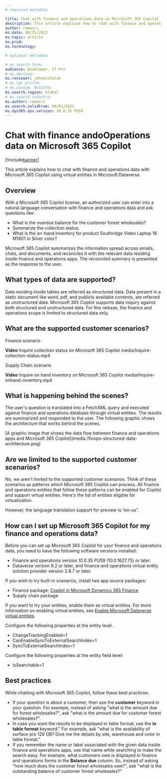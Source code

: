 ```yaml
---
# required metadata

title: Chat with finance and operations data on Microsoft 365 Copilot
description: This article explains how to chat with finance and operations data with Microsoft 365 Copilot using virtual entities in Microsoft Dataverse.
author: ramasri
ms.date: 08/15/2023
ms.topic: article
ms.prod:
ms.technology: 

# optional metadata

# ms.search.form:
audience: Developer, IT Pro
# ms.devlang: 
ms.reviewer: johnmichalak
# ms.tgt_pltfrm: 
# ms.custom: NotInToc
ms.search.region: Global
# ms.search.industry:
ms.author: ramasri
ms.search.validFrom: 09/01/2023
ms.dyn365.ops.version: 10.0.35 PU59
---
```


# Chat with finance andoOperations data on Microsoft 365 Copilot 

[!include[banner](../includes/banner.md)]

This article explains how to chat with finance and operations data with Microsoft 365 Copilot using virtual entities in Microsoft Dataverse.

## Overview
With a Microsoft 365 Copilot license, an authorized user can enter into a natural language conversation with finance and operations data and ask questions like:

* What is the overdue balance for the customer forest wholesales?
* Summarize the collection status.
* What is the on-hand inventory for product Southridge Video Laptop 16 M1601 in Silver color?

Microsoft 365 Copilot summarizes the information spread across emails, chats, and documents, and reconciles it with the relevant data residing inside finance and operations apps. The reconciled summary is presented as the response to the user.  

## What types of data are supported? 
Data residing inside tables are referred as structured data. Data present in a static document like word, pdf, and publicly available contents, are referred as unstructured data. Microsoft 365 Copilot supports data inquiry against both structured and unstructured data. For this release, the finance and operations scope is limited to structured data only.

## What are the supported customer scenarios?

Finance scenario 

**Video** Inquire collection status on Microsoft 365 Copilot media/Inquire-collection-status.mp4

Supply Chain scenario

**Video** Inquire on hand inventory on Microsoft 365 Copilot media/Inquire-onhand-inventory.mp4

## What is happening behind the scenes?
The user's question is translated into a FetchXML query and executed against finance and operations database through virtual entities. The results are summarized and responded to the user. The following graphic shows the architecture that works behind the scenes.

[A graphic image that shows the data flow between finance and operations apps and Microsoft 365 Copilot](media
/finops-structured-data-architecture.png)

## Are we limited to the supported customer scenarios?
No, we aren't limited to the supported customer scenarios. Think of these scenarios as patterns which Microsoft 365 Copilot can process. All finance and operations entities that follow these patterns can be enabled for Copilot and support virtual entities.  Here's the list of entities eligible for virtualization.

However, the language translation support for preview is “en-us”. 

## How can I set up Microsoft 365 Copilot for my finance and operations data?

Before you can set up Microsoft 365 Copilot for your finance and operations data, you need to have the following software versions installed:

- Finance and operations version 10.0.35 PU59 (10.0.1627.75) or later.
- Dataverse version 9.2 or later, and finance and operations virtual entity solution provider version 2.8.7 or later. 

If you wish to try built-in scenarios, install two app source packages:
- Finance package: [Copilot in Microsoft Dynamics 365 Finance](https://appsource.microsoft.com/product/dynamics-365/mscrm.d365-financeai-preview?flightCodes=9b882e82e59c4f35a1b0a5368d42ea92&tab=DetailsAndSupport)
- Supply chain package 

If you want to try your entities, enable them as virtual entities. For more information on enabling virtual entities, see [Enable Microsoft Dataverse virtual entities](../power-platform/enable-virtual-entities.md). 

Configure the following properties at the entity level.

* ChangeTrackingEnabled=1
*	CanEnableSyncToExternalSearchIndex=1
*	SyncToExternalSearchIndex=1

Configure the following properties at the entity field level:

*	IsSearchable=1


## Best practices 
While chatting with Microsoft 365 Copilot, follow these best practices: 
*	If your question is about a customer, then use the **customer** keyword in your question. For example, instead of asking "what is the amount due for forest wholesales?", ask "what is the amount due for customer forest wholesales?". 
*	In case you want the results to be displayed in table format, use the **in table format** keyword." For example, ask "what is the availability of surface pro 128 GB? Give me the details by site, warehouse and color in table format."
*	If you remember the name or label associated with the given data inside finance and operations apps, use that name while searching to make the search easy. For example, what customers owe is displayed in finance and operations forms in the **Balance due** column. So, instead of asking "how much does the customer forest wholesales owe?", ask "what is the outstanding balance of customer forest wholesales?"


